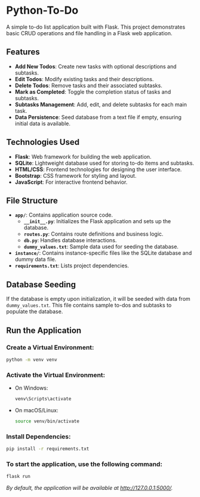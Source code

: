 # Python-To-Do

A simple to-do list application built with Flask. This project demonstrates basic CRUD operations and file handling in a Flask web application.

## Features

- **Add New Todos**: Create new tasks with optional descriptions and subtasks.
- **Edit Todos**: Modify existing tasks and their descriptions.
- **Delete Todos**: Remove tasks and their associated subtasks.
- **Mark as Completed**: Toggle the completion status of tasks and subtasks.
- **Subtasks Management**: Add, edit, and delete subtasks for each main task.
- **Data Persistence**: Seed database from a text file if empty, ensuring initial data is available.

## Technologies Used

- **Flask**: Web framework for building the web application.
- **SQLite**: Lightweight database used for storing to-do items and subtasks.
- **HTML/CSS**: Frontend technologies for designing the user interface.
- **Bootstrap**: CSS framework for styling and layout.
- **JavaScript**: For interactive frontend behavior.

## File Structure

- **`app/`**: Contains application source code.
  - **`__init__.py`**: Initializes the Flask application and sets up the database.
  - **`routes.py`**: Contains route definitions and business logic.
  - **`db.py`**: Handles database interactions.
  - **`dummy_values.txt`**: Sample data used for seeding the database.
- **`instance/`**: Contains instance-specific files like the SQLite database and dummy data file.
- **`requirements.txt`**: Lists project dependencies.

## Database Seeding

If the database is empty upon initialization, it will be seeded with data from `dummy_values.txt`. This file contains sample to-dos and subtasks to populate the database.

## Run the Application

### Create a Virtual Environment:

```bash
python -m venv venv
```

### Activate the Virtual Environment:

  - On Windows:
    ```bash
    venv\Scripts\activate
    ```
  
  - On macOS/Linux:
    ```bash
    source venv/bin/activate
    ```

### Install Dependencies:

```bash
pip install -r requirements.txt
```

### To start the application, use the following command:

```bash
flask run
```
*By default, the application will be available at http://127.0.0.1:5000/.*
